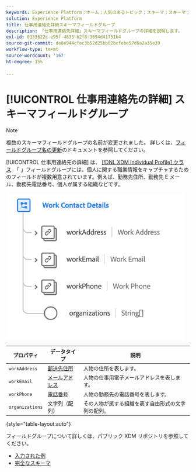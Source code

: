 ```yaml
---
keywords: Experience Platform；ホーム；人気のあるトピック；スキーマ；スキーマ；XDM；個々のプロファイル；フィールド；スキーマ；スキーマ；スキーマデザイン；mixin;mixin；作業の詳細；プロファイル作業；
solution: Experience Platform
title: 仕事用連絡先詳細スキーマフィールドグループ
description: 「仕事用連絡先詳細」スキーマフィールドグループの詳細を説明します。
exl-id: 0133622c-e95f-4833-b2f8-3694d41751b4
source-git-commit: de8e944cfec3b52d25bb02bcfebe57d6a2a35e39
workflow-type: tm+mt
source-wordcount: '167'
ht-degree: 15%

---
```



# [!UICONTROL 仕事用連絡先の詳細] スキーマフィールドグループ

>[!NOTE]
>
>複数のスキーマフィールドグループの名前が変更されました。 詳しくは、[フィールドグループ名の更新](../name-updates.md)のドキュメントを参照してください。

[!UICONTROL 仕事用連絡先の詳細] は、 [[!DNL XDM Individual Profile] クラス](../../classes/individual-profile.md). 「 」フィールドグループには、個人に関する職業情報をキャプチャするためのフィールドが複数用意されています。例えば、勤務先住所、勤務先 E メール、勤務先電話番号、個人が属する組織などです。

![](../../images/field-groups/work-contact-details.png)

| プロパティ | データタイプ | 説明 |
| --- | --- | --- |
| `workAddress` | [郵送先住所](../../data-types/postal-address.md) | 人物の住所を表します。 |
| `workEmail` | [メールアドレス](../../data-types/email-address.md) | 人物の仕事用電子メールアドレスを表します。 |
| `workPhone` | [電話番号](../../data-types/phone-number.md) | 人物の勤務先の電話番号を表します。 |
| `organizations` | 文字列（配列） | その人物が属する組織を表す自由形式の文字列の配列。 |

{style="table-layout:auto"}

フィールドグループについて詳しくは、パブリック XDM リポジトリを参照してください。

* [入力された例](https://github.com/adobe/xdm/blob/master/components/fieldgroups/profile/profile-work-details.example.1.json)
* [完全なスキーマ](https://github.com/adobe/xdm/blob/master/components/fieldgroups/profile/profile-work-details.schema.json)

